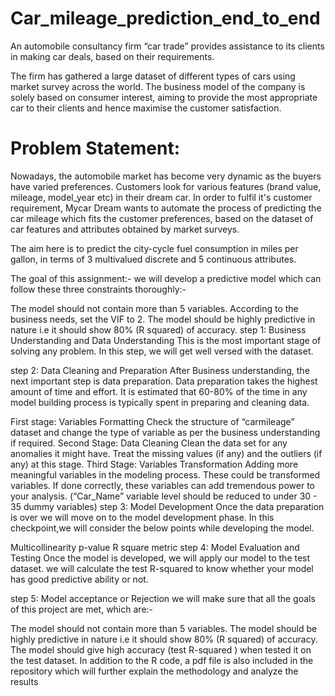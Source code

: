 # Car_mileage_prediction_end_to_end
 An automobile consultancy firm “car trade” provides assistance to its clients in making car deals, based on their requirements.

The firm has gathered a large dataset of different types of cars using market survey across the world. The business model of the company is solely based on consumer interest, aiming to provide the most appropriate car to their clients and hence maximise the customer satisfaction.

# Problem Statement:
Nowadays, the automobile market has become very dynamic as the buyers have varied preferences. Customers look for various features (brand value, mileage, model_year etc) in their dream car. In order to fulfil it's customer requirement, Mycar Dream wants to automate the process of predicting the car mileage which fits the customer preferences, based on the dataset of car features and attributes obtained by market surveys.

The aim here is to predict the city-cycle fuel consumption in miles per gallon, in terms of 3 multivalued discrete and 5 continuous attributes.

The goal of this assignment:- we will develop a predictive model which can follow these three constraints thoroughly:-

The model should not contain more than 5 variables.
According to the business needs, set the VIF to 2.
The model should be highly predictive in nature i.e it should show 80% (R squared) of accuracy.
step 1: Business Understanding and Data Understanding This is the most important stage of solving any problem. In this step, we will get well versed with the dataset.

step 2: Data Cleaning and Preparation After Business understanding, the next important step is data preparation. Data preparation takes the highest amount of time and effort. It is estimated that 60-80% of the time in any model building process is typically spent in preparing and cleaning data.

First stage: Variables Formatting
Check the structure of “carmileage” dataset and change the type of variable as per the business understanding if required.
Second Stage: Data Cleaning Clean the data set for any anomalies it might have. Treat the missing values (if any) and the outliers (if any) at this stage.
Third Stage: Variables Transformation Adding more meaningful variables in the modeling process. These could be transformed variables. If done correctly, these variables can add tremendous power to your analysis. (“Car_Name” variable level should be reduced to under 30 - 35 dummy variables)
step 3: Model Development Once the data preparation is over we will move on to the model development phase. In this checkpoint,we will consider the below points while developing the model.

Multicollinearity
p-value
R square metric
step 4: Model Evaluation and Testing Once the model is developed, we will apply our model to the test dataset. we will calculate the test R-squared to know whether your model has good predictive ability or not.

step 5: Model acceptance or Rejection we will make sure that all the goals of this project are met, which are:-

The model should not contain more than 5 variables.
The model should be highly predictive in nature i.e it should show 80% (R squared) of accuracy.
The model should give high accuracy (test R-squared ) when tested it on the test dataset.
In addition to the R code, a pdf file is also included in the repository which will further explain the methodology and analyze the results
